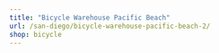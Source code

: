 ```yaml
---
title: "Bicycle Warehouse Pacific Beach"
url: /san-diego/bicycle-warehouse-pacific-beach-2/
shop: bicycle
---
```

